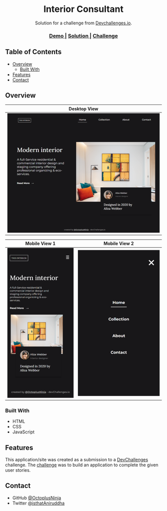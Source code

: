 <!-- Please update value in the {}  -->

<h1 align="center">Interior Consultant</h1>

<div align="center">
   Solution for a challenge from  <a href="http://devchallenges.io" target="_blank">Devchallenges.io</a>.
</div>

<div align="center">
  <h3>
    <a href="https://interior-consultant-octoplus.netlify.app/">
      Demo
    </a>
    <span> | </span>
    <a href="https://devchallenges.io/solutions/qMbdBz2jONGdeRqzX7yy">
      Solution
    </a>
    <span> | </span>
    <a href="https://devchallenges.io/challenges/Jymh2b2FyebRTUljkNcb">
      Challenge
    </a>
  </h3>
</div>

<!-- TABLE OF CONTENTS -->

## Table of Contents

- [Overview](#overview)
  - [Built With](#built-with)
- [Features](#features)
- [Contact](#contact)

<!-- OVERVIEW -->

## Overview

|               Desktop View               |
| :--------------------------------------: |
| ![images](assets/screenshot_desktop.png) |

|              Mobile View 1               |              Mobile View 2               |
| :--------------------------------------: | :--------------------------------------: |
| ![images](assets/screenshot_phone_1.png) | ![images](assets/screenshot_phone_2.png) |

### Built With

<!-- This section should list any major frameworks that you built your project using. Here are a few examples.-->

- HTML
- CSS
- JavaScript

## Features

<!-- List the features of your application or follow the template. Don't share the figma file here :) -->

This application/site was created as a submission to a [DevChallenges](https://devchallenges.io/challenges) challenge. The [challenge](https://devchallenges.io/challenges/Jymh2b2FyebRTUljkNcb) was to build an application to complete the given user stories.

## Contact

- GitHub [@OctoplusNinja](https://github.com/OctoplusNinja)
- Twitter [@isthatAniruddha](https://twitter.com/isthatAniruddha)
